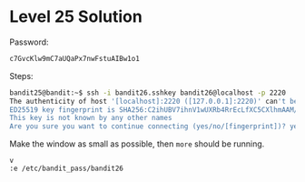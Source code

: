 # Level 25 Solution

Password:

```txt
c7GvcKlw9mC7aUQaPx7nwFstuAIBw1o1
```

Steps:

```bash
bandit25@bandit:~$ ssh -i bandit26.sshkey bandit26@localhost -p 2220 
The authenticity of host '[localhost]:2220 ([127.0.0.1]:2220)' can't be established.
ED25519 key fingerprint is SHA256:C2ihUBV7ihnV1wUXRb4RrEcLfXC5CXlhmAAM/urerLY.
This key is not known by any other names
Are you sure you want to continue connecting (yes/no/[fingerprint])? yes
```

Make the window as small as possible, then `more` should be running.

```vim
v
:e /etc/bandit_pass/bandit26
```
